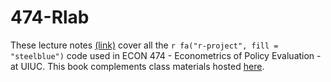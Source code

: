 # 474-Rlab

These lecture notes [(link)](https://guerramarcelino.github.io/474-Rlab/) cover all the `r fa("r-project", fill = "steelblue")` code used in ECON 474 - Econometrics of Policy Evaluation - at UIUC. This book complements class materials hosted [here](https://guerramarcelino.github.io/econ474/lectures/).
